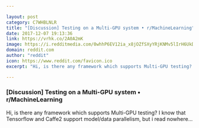 ```yaml
---

layout: post
category: C7WHBLNLR
title: "[Discussion] Testing on a Multi-GPU system • r/MachineLearning"
date: 2017-12-07 19:13:36
link: https://vrhk.co/2A0A2mK
image: https://i.redditmedia.com/0whhP6EV12ia_x8jOZfSXyYRjKNMv5lIrH6UkDyphVA.jpg?w=320&s=0208f37c1891dd40ac49d3c7fc5b216a
domain: reddit.com
author: "reddit"
icon: https://www.reddit.com/favicon.ico
excerpt: "Hi, is there any framework which supports Multi-GPU testing? I know that Tensorflow and Caffe2 support model/data parallelism, but i read nowhere..."

---
```


### [Discussion] Testing on a Multi-GPU system • r/MachineLearning

Hi, is there any framework which supports Multi-GPU testing? I know that Tensorflow and Caffe2 support model/data parallelism, but i read nowhere...